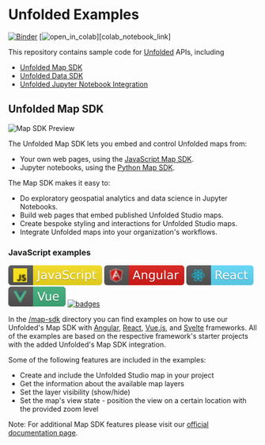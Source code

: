 # Unfolded Examples

[![Binder][binder_badge]][binder_jupyterlab_url]
[![open_in_colab][colab_badge]][colab_notebook_link]

[binder_badge]: https://mybinder.org/badge_logo.svg
[binder_jupyterlab_url]: https://mybinder.org/v2/gh/UnfoldedInc/examples/master?urlpath=lab/tree/notebooks/
[colab_badge]: https://colab.research.google.com/assets/colab-badge.svg
[colab_url]: https://colab.research.google.com/github/UnfoldedInc/examples/blob/master

This repository contains sample code for [Unfolded](https://unfolded.ai) APIs, including

- [Unfolded Map SDK](https://docs.unfolded.ai/map-sdk)
- [Unfolded Data SDK](https://docs.unfolded.ai/data-sdk)
- [Unfolded Jupyter Notebook Integration](https://docs.unfolded.ai/jupyter)

## Unfolded Map SDK

![Map SDK Preview](images/out.gif)

The Unfolded Map SDK lets you embed and control Unfolded maps from:

- Your own web pages, using the [JavaScript Map SDK](https://docs.unfolded.ai/map-sdk/javascript-map-sdk).
- Jupyter notebooks, using the [Python Map SDK](https://docs.unfolded.ai/map-sdk/python-map-sdk).

The Map SDK makes it easy to:

- Do exploratory geospatial analytics and data science in Jupyter Notebooks.
- Build web pages that embed published Unfolded Studio maps.
- Create bespoke styling and interactions for Unfolded Studio maps.
- Integrate Unfolded maps into your organization's workflows.

### JavaScript examples

[![badges](./images/badges/javascript.svg)](/map-sdk) [![badges](./images/badges/angular.svg)](/map-sdk/angular) [![badges](./images/badges/react.svg)](/map-sdk/react) [![badges](./images/badges/vue.svg)](/map-sdk/vuejs) [![badges](./images/badges/svelte.svg)](/map-sdk/svelte)

In the [/map-sdk](/map-sdk) directory you can find examples on how to use our Unfolded's Map SDK with [Angular](https://angular.io/), [React](https://reactjs.org/), [Vue.js](https://vuejs.org/), and [Svelte](https://svelte.dev/) frameworks.
All of the examples are based on the respective framework's starter projects with the added Unfolded's Map SDK integration.

Some of the following features are included in the examples:
- Create and include the Unfolded Studio map in your project
- Get the information about the available map layers
- Set the layer visibility (show/hide)
- Set the map's view state - position the view on a certain location with the provided zoom level

Note: For additional Map SDK features please visit our [official documentation page](https://docs.unfolded.ai/map-sdk/).
